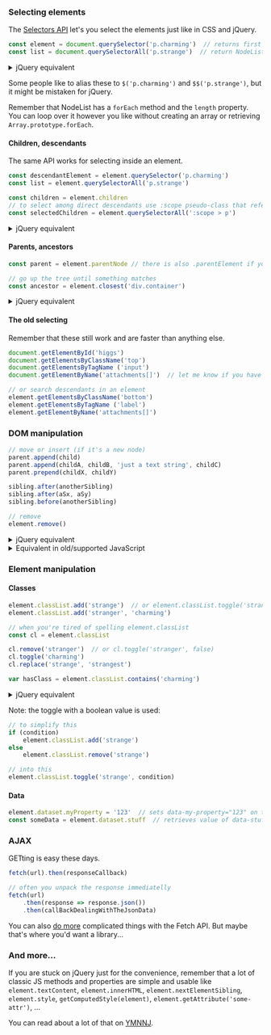 ### Selecting elements

The [Selectors API](https://developer.mozilla.org/en-US/docs/Web/API/Document_object_model/Locating_DOM_elements_using_selectors) let's you select the elements just like in CSS and jQuery.

```javascript
const element = document.querySelector('p.charming')  // returns first match
const list = document.querySelectorAll('p.strange')  // return NodeList
```

<details markdown="1">
	<summary>jQuery equivalent</summary>
	```javascript
	const element = $('p.charming').first()
	const list = $('p.charming')
	```
	Note: the jQuery examples end up with a jQuery object not a raw element or NodeList so they are technically not equivalent. But it seemed silly to add `[0]` as that's not used if you actually work with jQuery.
</details>

Some people like to alias these to `$('p.charming')` and `$$('p.strange')`, but it might be mistaken for jQuery.

Remember that NodeList has a `forEach` method and the `length` property. You can loop over it however you like without creating an array or retrieving `Array.prototype.forEach`.

#### Children, descendants

The same API works for selecting inside an element.

```javascript
const descendantElement = element.querySelector('p.charming')
const list = element.querySelectorAll('p.strange')

const children = element.children
// to select among direct descendants use :scope pseudo-class that refers to element
const selectedChildren = element.querySelectorAll(':scope > p')
```

<details>
	<summary>jQuery equivalent</summary><p>
	```javascript
	const childElement = $(element).find('p.charming').first()
	const list = $(element).find('p.strange')
	const children = $(element).children()
	const selectedChildren = $(element).children('p')
	```
</p></details>


#### Parents, ancestors

```javascript
const parent = element.parentNode // there is also .parentElement if you want to get confused

// go up the tree until something matches
const ancestor = element.closest('div.container')
```

<details>
	<summary>jQuery equivalent</summary><p>
	```javascript
	const parent = $(element).parent()
	const ancestor = $(element).closest('div.container')
	```
</p></details>


#### The old selecting

Remember that these still work and are faster than anything else.

```javascript
document.getElementById('higgs')
document.getElementsByClassName('top')
document.getElementsByTagName ('input')
document.getElementByName('attachments[]')  // let me know if you have ever used this

// or search descendants in an element
element.getElementsByClassName('bottom')
element.getElementsByTagName ('label')
element.getElementByName('attachments[]')
```

### DOM manipulation

```javascript
// move or insert (if it's a new node)
parent.append(child)
parent.append(childA, childB, 'just a text string', childC)
parent.prepend(childX, childY)

sibling.after(anotherSibling)
sibling.after(aSx, aSy)
sibling.before(anotherSibling)

// remove
element.remove()
```

<details>
	<summary>jQuery equivalent</summary><p>
	```javascript
	$(parent).append(child) // or $(child).appendTo(parent)
	$(parent).append(childA, childB, 'just a text string', childC)
	$(parent).prepend(childX, childY) // $([childX,childY]).prependTo(parent)

	$(sibling).after(anotherSibling) // or $(anotherSibling).insertAfter(sibling)
	$(sibling).after(aSx, aSy) // or $([aSx, aSy]).insertBefore(sibling)
	$(sibling).before(anotherSibling) // or $(anotherSibling).insertBefore(sibling)

	$(element).remove()
	```
</p></details>

<details>
	<summary>Equivalent in old/supported JavaScript</summary><p>
	```javascript
	parent.appendChild(child) // can't insert many at once
	parent.insertBefore(child, null)  // yup, this is how you prepended

	parent.insertAfter(newSibling, sibling)
	parent.insertBefore(newSibling, sibling)

	element.parentNode.removeChild(element)
	```
</p></details>


### Element manipulation

#### Classes

```javascript
element.classList.add('strange')  // or element.classList.toggle('strange', true)
element.classList.add('stranger', 'charming')

// when you're tired of spelling element.classList
const cl = element.classList

cl.remove('stranger')  // or cl.toggle('stranger', false)
cl.toggle('charming')
cl.replace('strange', 'strangest')

var hasClass = element.classList.contains('charming')
```

<details>
	<summary>jQuery equivalent</summary><p>
	```javascript
	$(element).addClass('strange') // or $(element).toggleClass('strange', true)
	$(element).addClass('stranger charming')

	// when you're tired of spelling $(element)
	const el = $(element)

	el.removeClass('stranger')  // or el.toggleClass('stranger', false)
	el.toggleClass('charming')
	el.switchClass('strange', 'strangest')

	var hasClass = el.hasClass('charming')
	```
</p></details>

Note: the toggle with a boolean value is used:

```javascript
// to simplify this
if (condition)
	element.classList.add('strange')
else
	element.classList.remove('strange')

// into this
element.classList.toggle('strange', condition)
```

#### Data

```javascript
element.dataset.myProperty = '123'  // sets data-my-property="123" on the element
const someData = element.dataset.stuff  // retrieves value of data-stuff attribute
```

### AJAX

GETting is easy these days.

```javascript
fetch(url).then(responseCallback)

// often you unpack the response immediatelly
fetch(url)
	.then(response => response.json())
	.then(callBackDealingWithTheJsonData)
```

You can also [do more](https://developer.mozilla.org/en-US/docs/Web/API/Fetch_API/Using_Fetch) complicated things with the Fetch API. But maybe that's where you'd want a library...

### And more...

If you are stuck on jQuery just for the convenience, remember that a lot of classic JS methods and properties are simple and usable like `element.textContent`, `element.innerHTML`, `element.nextElementSibling`, `element.style`, `getComputedStyle(element)`, `element.getAttribute('some-attr')`, ...

You can read about a lot of that on [YMNNJ](http://youmightnotneedjquery.com/).
